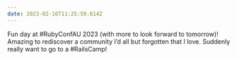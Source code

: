 ```yaml
---
date: 2023-02-16T11:25:59.614Z
---
```

Fun day at #RubyConfAU 2023 (with more to look forward to tomorrow)! Amazing to rediscover a community I’d all but forgotten that I love. Suddenly really want to go to a #RailsCamp!
